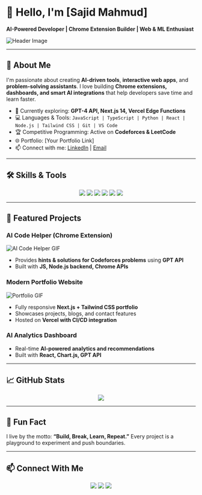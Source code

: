 # 👋 Hello, I'm [Sajid Mahmud]  

**AI-Powered Developer | Chrome Extension Builder | Web & ML Enthusiast**  

![Header Image]([https://media.giphy.com/media/26tn33aiTi1jkl6H6/giphy.gif](https://oyster.ignimgs.com/wordpress/stg.ign.com/2014/03/rust-cohle-true-detective-hallucination1.gif))

---

## 🚀 About Me
I'm passionate about creating **AI-driven tools**, **interactive web apps**, and **problem-solving assistants**. I love building **Chrome extensions, dashboards, and smart AI integrations** that help developers save time and learn faster.  

- 🌱 Currently exploring: **GPT-4 API, Next.js 14, Vercel Edge Functions**  
- 💻 Languages & Tools: `JavaScript | TypeScript | Python | React | Node.js | Tailwind CSS | Git | VS Code`  
- 🏆 Competitive Programming: Active on **Codeforces & LeetCode**  
- 🌐 Portfolio: [Your Portfolio Link]  
- 📫 Connect with me: [LinkedIn](www.linkedin.com/in/sajid-mahmud-159513113) | [Email](sajid.m.mahmud.1@gmail.com)

---

## 🛠️ Skills & Tools
<p align="center">
  <img src="https://img.shields.io/badge/React-20232A?style=for-the-badge&logo=react&logoColor=61DAFB" />
  <img src="https://img.shields.io/badge/Next.js-000000?style=for-the-badge&logo=next.js&logoColor=white" />
  <img src="https://img.shields.io/badge/OpenAI-GPT-3.5-success?style=for-the-badge&logo=openai" />
  <img src="https://img.shields.io/badge/TailwindCSS-38B2AC?style=for-the-badge&logo=tailwind-css&logoColor=white" />
  <img src="https://img.shields.io/badge/Node.js-339933?style=for-the-badge&logo=node.js&logoColor=white" />
  <img src="https://img.shields.io/badge/Python-3776AB?style=for-the-badge&logo=python&logoColor=white" />
</p>

---

## 🔭 Featured Projects

### **AI Code Helper (Chrome Extension)**  
![AI Code Helper GIF](https://media.giphy.com/media/3o6Zt6ML6BklcajjsA/giphy.gif)  
- Provides **hints & solutions for Codeforces problems** using **GPT API**  
- Built with **JS, Node.js backend, Chrome APIs**

### **Modern Portfolio Website**  
![Portfolio GIF](https://media.giphy.com/media/l0HlSNOxJB956qwfK/giphy.gif)  
- Fully responsive **Next.js + Tailwind CSS portfolio**  
- Showcases projects, blogs, and contact features  
- Hosted on **Vercel with CI/CD integration**

### **AI Analytics Dashboard**  

- Real-time **AI-powered analytics and recommendations**  
- Built with **React, Chart.js, GPT API**  

---

## 📈 GitHub Stats

<p align="center">
  <img src="https://github-readme-stats.vercel.app/api?username=sajiiid09&show_icons=true&theme=radical" />
</p>

---

## 🌟 Fun Fact
I live by the motto: **“Build, Break, Learn, Repeat.”** Every project is a playground to experiment and push boundaries.  

---

## 📫 Connect With Me
<p align="center">
  <a href="www.linkedin.com/in/sajid-mahmud-159513113"><img src="https://img.shields.io/badge/LinkedIn-0077B5?style=for-the-badge&logo=linkedin&logoColor=white"/></a>
  <a href="[https://twitter.com](https://x.com/damnbuiii)"><img src="https://img.shields.io/badge/Twitter-1DA1F2?style=for-the-badge&logo=twitter&logoColor=white"/></a>
  <a href="sajid.m.mahmud.1@gmail.com"><img src="https://img.shields.io/badge/Email-D14836?style=for-the-badge&logo=gmail&logoColor=white"/></a>
</p>



